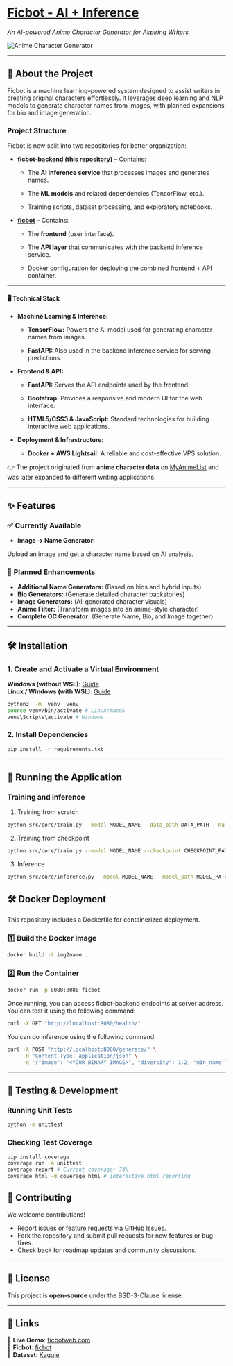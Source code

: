 
# **[Ficbot - AI + Inference](https://ficbotweb.com)**

  

_An AI-powered Anime Character Generator for Aspiring Writers_

  

![Anime Character Generator](https://raw.githubusercontent.com/Pythonimous/Pythonimous/main/assets/gifs/namegen.gif)

  

---

  

## **📌 About the Project**

  

Ficbot is a machine learning–powered system designed to assist writers in creating original characters effortlessly. It leverages deep learning and NLP models to generate character names from images, with planned expansions for bio and image generation.

  

### **Project Structure**

Ficbot is now split into two repositories for better organization:

  

- **[ficbot-backend (this repository)](https://github.com/Pythonimous/ficbot-backend)** – Contains:

  - The **AI inference service** that processes images and generates names.

  - The **ML models** and related dependencies (TensorFlow, etc.).

  - Training scripts, dataset processing, and exploratory notebooks.

- **[ficbot](https://github.com/Pythonimous/ficbot)** – Contains:

  - The **frontend** (user interface).

  - The **API layer** that communicates with the backend inference service.

  - Docker configuration for deploying the combined frontend + API container.

  

---

  

#### **🖥 Technical Stack**

  

- **Machine Learning & Inference:**

  - **TensorFlow:** Powers the AI model used for generating character names from images.

  - **FastAPI:** Also used in the backend inference service for serving predictions.

  

- **Frontend & API:**

  - **FastAPI:** Serves the API endpoints used by the frontend.

  - **Bootstrap:** Provides a responsive and modern UI for the web interface.

  - **HTML5/CSS3 & JavaScript:** Standard technologies for building interactive web applications.

  

-  **Deployment & Infrastructure:**
   -  **Docker + AWS Lightsail:** A reliable and cost-effective VPS solution.

  
  

👉 The project originated from **anime character data** on [MyAnimeList](https://myanimelist.net/) and was later expanded to different writing applications.

  

----

  

## **✨ Features**

  

### ✅ **Currently Available**

- **Image → Name Generator:**

Upload an image and get a character name based on AI analysis.

  

### 🚀 **Planned Enhancements**

-  **Additional Name Generators:** (Based on bios and hybrid inputs)
-  **Bio Generators:** (Generate detailed character backstories)
-  **Image Generators:** (AI-generated character visuals)
-  **Anime Filter:** (Transform images into an anime-style character)
-  **Complete OC Generator:** (Generate Name, Bio, and Image together)

  

---

## **🛠 Installation**

### **1. Create and Activate a Virtual Environment**

**Windows (without WSL)**: [Guide](https://mothergeo-py.readthedocs.io/en/latest/development/how-to/venv-win.html)  
**Linux / Windows (with WSL)**: [Guide](https://www.liquidweb.com/kb/how-to-setup-a-python-virtual-environment-on-windows-10/) 

```bash
python3  -m  venv  venv
source venv/bin/activate # Linux/macOS
venv\Scripts\activate # Windows 

```

  

### **2. Install Dependencies**

  

```bash
pip install -r requirements.txt

```

  

----------

  

## **🚀 Running the Application**

  

### Training and inference

  

1. Training from scratch

```bash
python src/core/train.py --model MODEL_NAME --data_path DATA_PATH --name_col NAME_COL --bio_col BIO_COL --img_col IMG_COL --img_dir IMG_DIR --checkpoint_dir CHECKPOINT_DIR --batch_size 16 --epochs 1 --maxlen 3 --optimizer adam

```

2. Training from checkpoint

```bash
python src/core/train.py --model MODEL_NAME --checkpoint CHECKPOINT_PATH --maps MAPS_PATH --data_path DATA_PATH --name_col NAME_COL --bio_col BIO_COL --img_col IMG_COL --img_dir IMG_DIR --checkpoint_dir CHECKPOINT_DIR --batch_size 16 --epochs 1 --maxlen 3 --optimizer adam

```

 3. Inference

```bash
python src/core/inference.py --model MODEL_NAME --model_path MODEL_PATH --maps MAPS_PATH --img_path IMG_PATH --min_name_length N_WORDS --diversity 1.2
  ```

## 🛠 Docker Deployment

This repository includes a Dockerfile for containerized deployment.

### 1️⃣ Build the Docker Image

```bash
docker build -t img2name .

```

### 2️⃣ Run the Container

```bash
docker run -p 8080:8080 ficbot

```  

Once running, you can access ficbot-backend endpoints at server address.
You can test it using the following command:
```bash
curl -X GET "http://localhost:8080/health/"

```
You can do inference using the following command:
```bash
curl -X POST "http://localhost:8080/generate/" \
     -H "Content-Type: application/json" \
     -d '{"image": "<YOUR_BINARY_IMAGE>", "diversity": 1.2, "min_name_length": 2}'

```

----------

## 💂️ Testing & Development

### Running Unit Tests

```bash
python -m unittest

```

### Checking Test Coverage
```bash
pip install coverage
coverage run -m unittest
coverage report # Current coverage: 74%
coverage html -d coverage_html # interactive html reporting

```
## **📌 Contributing**

We welcome contributions!

- Report issues or feature requests via GitHub Issues.
- Fork the repository and submit pull requests for new features or bug fixes.
- Check back for roadmap updates and community discussions.
----------

## **🐝 License**

This project is **open-source** under the BSD-3-Clause license.

----------

## **🔗 Links**
🔹 **Live Demo**: [ficbotweb.com](https://ficbotweb.com)  
🔹 **Ficbot**: [ficbot](https://github.com/Pythonimous/ficbot)  
🔹 **Dataset**: [Kaggle](http://www.kaggle.com/dataset/37798ba55fed88400b584cd0df4e784317eb7a6708e02fd5a650559fb4598353)
